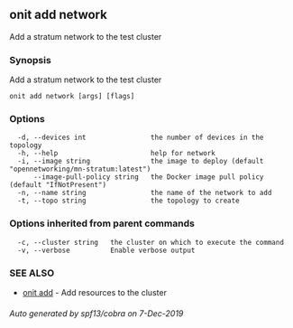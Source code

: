 ## onit add network

Add a stratum network to the test cluster

### Synopsis

Add a stratum network to the test cluster

```
onit add network [args] [flags]
```

### Options

```
  -d, --devices int                the number of devices in the topology
  -h, --help                       help for network
  -i, --image string               the image to deploy (default "opennetworking/mn-stratum:latest")
      --image-pull-policy string   the Docker image pull policy (default "IfNotPresent")
  -n, --name string                the name of the network to add
  -t, --topo string                the topology to create
```

### Options inherited from parent commands

```
  -c, --cluster string   the cluster on which to execute the command
  -v, --verbose          Enable verbose output
```

### SEE ALSO

* [onit add](onit_add.md)	 - Add resources to the cluster

###### Auto generated by spf13/cobra on 7-Dec-2019
